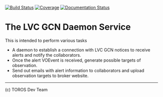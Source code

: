 [![Build Status](https://travis-ci.org/toros-astro/lvcgcn.svg?branch=master)](https://travis-ci.org/toros-astro/lvcgcn)
[![Coverage](https://codecov.io/gh/toros-astro/lvcgcn/branch/master/graphs/badge.svg?branch=master)](https://codecov.io/gh/toros-astro/lvcgcn)
[![Documentation Status](https://readthedocs.org/projects/lvcgcn/badge/?version=latest)](https://lvcgcn.readthedocs.io/en/latest/?badge=latest)
# The LVC GCN Daemon Service

This is intended to perform various tasks

* A daemon to establish a connection with LVC GCN notices to receive alerts and notify the collaborators.
* Once the alert VOEvent is received, generate possible targets of observation.
* Send out emails with alert information to collaborators and upload observation targets to broker website.

-------

(c) TOROS Dev Team
